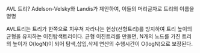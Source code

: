 AVL 트리? Adelson-Velsky와 Landis가 제안하여, 이들의 머리글자로 트리의 이름을 명명

AVL트리는 트리가 한쪽으로 치우쳐 자라나는 현상(선형트리)를 방지하여 트리 높이의 균형을 유지하는 이진탐색트리이다.
균형 이진트리를 만들면, N개의 노드를 가진 트리의 높이가 O(logN)이 되어 탐색,삽입,삭제 연산의 수행시간이 O(logN)으로 보장된다.
